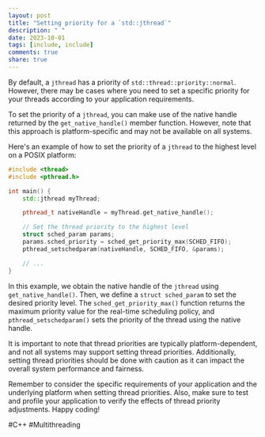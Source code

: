```yaml
---
layout: post
title: "Setting priority for a `std::jthread`"
description: " "
date: 2023-10-01
tags: [include, include]
comments: true
share: true
---
```


By default, a `jthread` has a priority of `std::thread::priority::normal`. However, there may be cases where you need to set a specific priority for your threads according to your application requirements.

To set the priority of a `jthread`, you can make use of the native handle returned by the `get_native_handle()` member function. However, note that this approach is platform-specific and may not be available on all systems.

Here's an example of how to set the priority of a `jthread` to the highest level on a POSIX platform:

```cpp
#include <thread>
#include <pthread.h>

int main() {
    std::jthread myThread;

    pthread_t nativeHandle = myThread.get_native_handle();

    // Set the thread priority to the highest level
    struct sched_param params;
    params.sched_priority = sched_get_priority_max(SCHED_FIFO);
    pthread_setschedparam(nativeHandle, SCHED_FIFO, &params);

    // ...
}
```

In this example, we obtain the native handle of the `jthread` using `get_native_handle()`. Then, we define a `struct sched_param` to set the desired priority level. The `sched_get_priority_max()` function returns the maximum priority value for the real-time scheduling policy, and `pthread_setschedparam()` sets the priority of the thread using the native handle.

It is important to note that thread priorities are typically platform-dependent, and not all systems may support setting thread priorities. Additionally, setting thread priorities should be done with caution as it can impact the overall system performance and fairness.

Remember to consider the specific requirements of your application and the underlying platform when setting thread priorities. Also, make sure to test and profile your application to verify the effects of thread priority adjustments. Happy coding!

#C++ #Multithreading